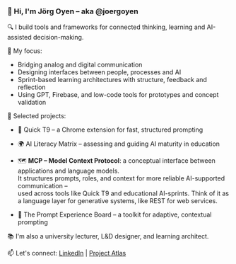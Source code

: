 ### 👋 Hi, I'm Jörg Oyen – aka @joergoyen

🔍 I build tools and frameworks for connected thinking, learning and AI-assisted decision-making.

🧠 My focus:  
- Bridging analog and digital communication  
- Designing interfaces between people, processes and AI  
- Sprint-based learning architectures with structure, feedback and reflection  
- Using GPT, Firebase, and low-code tools for prototypes and concept validation

🚀 Selected projects:  
- 🧩 Quick T9 – a Chrome extension for fast, structured prompting  
- 🌍 AI Literacy Matrix – assessing and guiding AI maturity in education  
- 🗺 **MCP – Model Context Protocol**: a conceptual interface between applications and language models.  
  It structures prompts, roles, and context for more reliable AI-supported communication –  
  used across tools like Quick T9 and educational AI-sprints. Think of it as a language layer for generative systems, like REST for web services.
 
- 🧰 The Prompt Experience Board – a toolkit for adaptive, contextual prompting

📚 I'm also a university lecturer, L&D designer, and learning architect.

📫 Let's connect: [LinkedIn](https://www.linkedin.com/in/joergoyen/) | [Project Atlas](https://projekte.oyen.de/)
